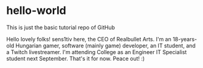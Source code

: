 # hello-world
This is just the basic tutorial repo of GitHub

Hello lovely folks!
sens1tiv here, the CEO of Realbullet Arts. I'm an 18-years-old Hungarian gamer, software (mainly game) developer, an IT student, and a Twitch livestreamer. I'm attending College as an Engineer IT Specialist student next September.
That's it for now. Peace out! :)
